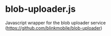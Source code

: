 # blob-uploader.js
Javascript wrapper for the blob uploader service (https://github.com/blinkmobile/blob-uploader)
